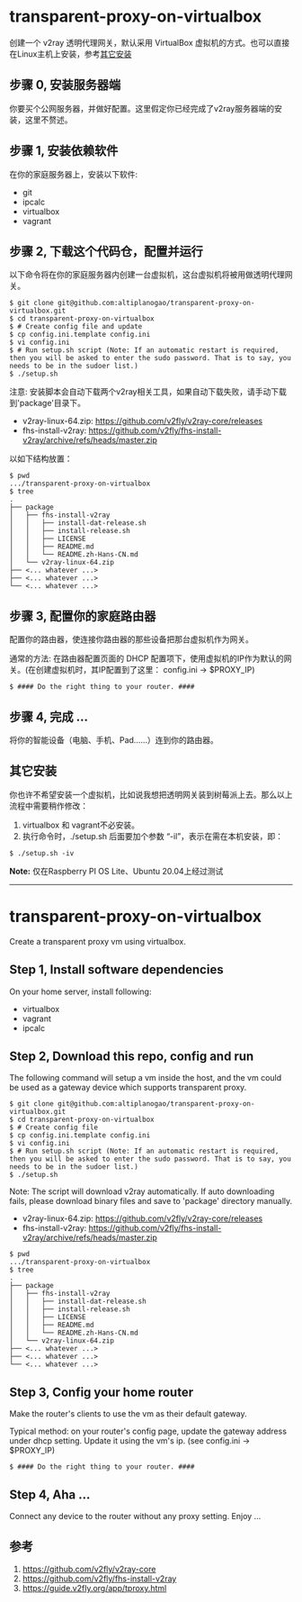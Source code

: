 # transparent-proxy-on-virtualbox

创建一个 v2ray 透明代理网关，默认采用 VirtualBox 虚拟机的方式。也可以直接在Linux主机上安装，参考[其它安装](#其它安装)

<!-- https://guide.v2fly.org/en_US/app/transparent_proxy.html#pros -->

## 步骤 0, 安装服务器端

你要买个公网服务器，并做好配置。这里假定你已经完成了v2ray服务器端的安装，这里不赘述。

## 步骤 1, 安装依赖软件

在你的家庭服务器上，安装以下软件:

* git
* ipcalc
* virtualbox
* vagrant

## 步骤 2, 下载这个代码仓，配置并运行

以下命令将在你的家庭服务器内创建一台虚拟机，这台虚拟机将被用做透明代理网关。

``` shell
$ git clone git@github.com:altiplanogao/transparent-proxy-on-virtualbox.git
$ cd transparent-proxy-on-virtualbox
$ # Create config file and update
$ cp config.ini.template config.ini
$ vi config.ini
$ # Run setup.sh script (Note: If an automatic restart is required, then you will be asked to enter the sudo password. That is to say, you needs to be in the sudoer list.)
$ ./setup.sh
```

注意: 安装脚本会自动下载两个v2ray相关工具，如果自动下载失败，请手动下载到'package'目录下。
* v2ray-linux-64.zip: https://github.com/v2fly/v2ray-core/releases
* fhs-install-v2ray: https://github.com/v2fly/fhs-install-v2ray/archive/refs/heads/master.zip

以如下结构放置：
```
$ pwd
.../transparent-proxy-on-virtualbox
$ tree
.
├── package
│   ├── fhs-install-v2ray
│   │   ├── install-dat-release.sh
│   │   ├── install-release.sh
│   │   ├── LICENSE
│   │   ├── README.md
│   │   └── README.zh-Hans-CN.md
│   └── v2ray-linux-64.zip
├── <... whatever ...>
├── <... whatever ...>
└── <... whatever ...>
```

## 步骤 3, 配置你的家庭路由器

配置你的路由器，使连接你路由器的那些设备把那台虚拟机作为网关。

通常的方法: 在路由器配置页面的 DHCP 配置项下，使用虚拟机的IP作为默认的网关。(在创建虚拟机时，其IP配置到了这里： config.ini -> $PROXY_IP)
```
$ #### Do the right thing to your router. ####
```

## 步骤 4, 完成 ...
将你的智能设备（电脑、手机、Pad……）连到你的路由器。

## 其它安装
你也许不希望安装一个虚拟机，比如说我想把透明网关装到树莓派上去。那么以上流程中需要稍作修改：
1. virtualbox 和 vagrant不必安装。
1. 执行命令时，./setup.sh 后面要加个参数 “-il”，表示在需在本机安装，即：
```shell
$ ./setup.sh -iv
```

**Note:** 仅在Raspberry PI OS Lite、Ubuntu 20.04上经过测试


---

# transparent-proxy-on-virtualbox
Create a transparent proxy vm using virtualbox.

<!-- https://guide.v2fly.org/en_US/app/transparent_proxy.html#pros -->

## Step 1, Install software dependencies

On your home server, install following:

* virtualbox
* vagrant
* ipcalc

## Step 2, Download this repo, config and run

The following command will setup a vm inside the host, and the vm could be used as a gateway device which supports transparent proxy.

``` shell
$ git clone git@github.com:altiplanogao/transparent-proxy-on-virtualbox.git
$ cd transparent-proxy-on-virtualbox
$ # Create config file
$ cp config.ini.template config.ini
$ vi config.ini
$ # Run setup.sh script (Note: If an automatic restart is required, then you will be asked to enter the sudo password. That is to say, you needs to be in the sudoer list.)
$ ./setup.sh
```

Note: The script will download v2ray automatically. If auto downloading fails, please download binary files and save to 'package' directory manually.
* v2ray-linux-64.zip: https://github.com/v2fly/v2ray-core/releases
* fhs-install-v2ray: https://github.com/v2fly/fhs-install-v2ray/archive/refs/heads/master.zip
```
$ pwd
.../transparent-proxy-on-virtualbox
$ tree
.
├── package
│   ├── fhs-install-v2ray
│   │   ├── install-dat-release.sh
│   │   ├── install-release.sh
│   │   ├── LICENSE
│   │   ├── README.md
│   │   └── README.zh-Hans-CN.md
│   └── v2ray-linux-64.zip
├── <... whatever ...>
├── <... whatever ...>
└── <... whatever ...>
```

## Step 3, Config your home router

Make the router's clients to use the vm as their default gateway.

Typical method: on your router's config page, update the gateway address under dhcp setting. Update it using the vm's ip. (see config.ini -> $PROXY_IP)
```
$ #### Do the right thing to your router. ####
```

## Step 4, Aha ...
Connect any device to the router without any proxy setting. Enjoy ... 

## 参考
1. https://github.com/v2fly/v2ray-core
1. https://github.com/v2fly/fhs-install-v2ray
1. https://guide.v2fly.org/app/tproxy.html
